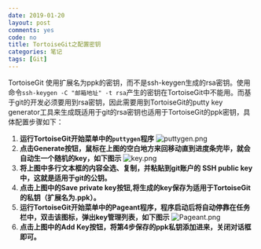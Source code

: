 ```yaml
---
date: 2019-01-20
layout: post
comments: yes
code: no
title: TortoiseGit之配置密钥
categories: 笔记
tags: [Git]
---
```


TortoiseGit 使用扩展名为ppk的密钥，而不是ssh-keygen生成的rsa密钥。使用命令`ssh-keygen -C "邮箱地址" -t rsa`产生的密钥在TortoiseGit中不能用。而基于git的开发必须要用到rsa密钥，因此需要用到TortoiseGit的putty key generator工具来生成既适用于git的rsa密钥也适用于TortoiseGit的ppk密钥，具体配置步骤如下：

 1. **运行TortoiseGit开始菜单中的`puttygen`程序**
    ![puttygen.png][1]
 2. **点击Generate按钮，鼠标在上图的空白地方来回移动直到进度条完毕，就会自动生一个随机的key，如下图示**
    ![key.png][2]
 3. **将上图中多行文本框的内容全选、复制，并粘贴到git账户的 SSH public key中，这就是适用于git的公钥。**
 4. **点击上图中的Save private key按钮,将生成的key保存为适用于TortoiseGit的私钥（扩展名为.ppk）。**
 5. **运行TortoiseGit开始菜单中的Pageant程序，程序启动后将自动停靠在任务栏中，双击该图标，弹出key管理列表，如下图示**
    ![Pageant.png][3]
 6. **点击上图中的Add Key按钮，将第4步保存的ppk私钥添加进来，关闭对话框即可。**

  [1]: https://wangdaodao.com/usr/uploads/2019/01/3048424348.png
  [2]: https://wangdaodao.com/usr/uploads/2019/01/3942870075.png
  [3]: https://wangdaodao.com/usr/uploads/2019/01/123226250.png